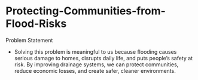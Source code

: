 # Protecting-Communities-from-Flood-Risks
Problem Statement
- Solving this problem is meaningful to us because flooding causes serious damage to homes, disrupts daily life, and puts people’s safety at risk. By improving drainage systems, we can protect communities, reduce economic losses, and create safer, cleaner environments.      
